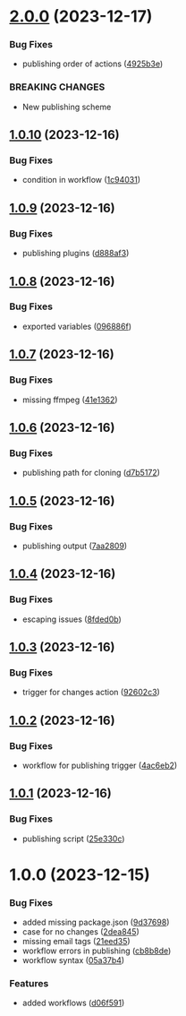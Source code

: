 # [2.0.0](https://github.com/GonzaloHirsch/shader-playground/compare/v1.0.10...v2.0.0) (2023-12-17)


### Bug Fixes

* publishing order of actions ([4925b3e](https://github.com/GonzaloHirsch/shader-playground/commit/4925b3e9cf44095cf7ccd8e9d9f317ec8a8a503c))


### BREAKING CHANGES

* New publishing scheme

## [1.0.10](https://github.com/GonzaloHirsch/shader-playground/compare/v1.0.9...v1.0.10) (2023-12-16)


### Bug Fixes

* condition in workflow ([1c94031](https://github.com/GonzaloHirsch/shader-playground/commit/1c9403168051b5f679fad245c54c61d1f6084590))

## [1.0.9](https://github.com/GonzaloHirsch/shader-playground/compare/v1.0.8...v1.0.9) (2023-12-16)


### Bug Fixes

* publishing plugins ([d888af3](https://github.com/GonzaloHirsch/shader-playground/commit/d888af315d83f5a08584b4b215a9faadc1c7416b))

## [1.0.8](https://github.com/GonzaloHirsch/shader-playground/compare/v1.0.7...v1.0.8) (2023-12-16)


### Bug Fixes

* exported variables ([096886f](https://github.com/GonzaloHirsch/shader-playground/commit/096886f60fdcede931e8aed1f2e293d8bedcbc9d))

## [1.0.7](https://github.com/GonzaloHirsch/shader-playground/compare/v1.0.6...v1.0.7) (2023-12-16)


### Bug Fixes

* missing ffmpeg ([41e1362](https://github.com/GonzaloHirsch/shader-playground/commit/41e13620bd546ca0b68f10841ab4ccd23bee34fc))

## [1.0.6](https://github.com/GonzaloHirsch/shader-playground/compare/v1.0.5...v1.0.6) (2023-12-16)


### Bug Fixes

* publishing path for cloning ([d7b5172](https://github.com/GonzaloHirsch/shader-playground/commit/d7b517221ee348ee0c6c50214a3892f56f4d12af))

## [1.0.5](https://github.com/GonzaloHirsch/shader-playground/compare/v1.0.4...v1.0.5) (2023-12-16)


### Bug Fixes

* publishing output ([7aa2809](https://github.com/GonzaloHirsch/shader-playground/commit/7aa2809ed10fa216d36cfebce173680206105831))

## [1.0.4](https://github.com/GonzaloHirsch/shader-playground/compare/v1.0.3...v1.0.4) (2023-12-16)


### Bug Fixes

* escaping issues ([8fded0b](https://github.com/GonzaloHirsch/shader-playground/commit/8fded0bb9b710d6157f2dd160fd94fbc28a5423f))

## [1.0.3](https://github.com/GonzaloHirsch/shader-playground/compare/v1.0.2...v1.0.3) (2023-12-16)


### Bug Fixes

* trigger for changes action ([92602c3](https://github.com/GonzaloHirsch/shader-playground/commit/92602c33ff38946a574d107ff705cf2125f8029e))

## [1.0.2](https://github.com/GonzaloHirsch/shader-playground/compare/v1.0.1...v1.0.2) (2023-12-16)


### Bug Fixes

* workflow for publishing trigger ([4ac6eb2](https://github.com/GonzaloHirsch/shader-playground/commit/4ac6eb22b6efe9a83195d786aa11c80690a3d5da))

## [1.0.1](https://github.com/GonzaloHirsch/shader-playground/compare/v1.0.0...v1.0.1) (2023-12-16)


### Bug Fixes

* publishing script ([25e330c](https://github.com/GonzaloHirsch/shader-playground/commit/25e330cfc774e7deaaa61414c4fbc999227b5bb2))

# 1.0.0 (2023-12-15)


### Bug Fixes

* added missing package.json ([9d37698](https://github.com/GonzaloHirsch/shader-playground/commit/9d376985eedad0d68fd0c83f6d42bd001c910251))
* case for no changes ([2dea845](https://github.com/GonzaloHirsch/shader-playground/commit/2dea845a1a061efe30921e33951aa638eb24c65d))
* missing email tags ([21eed35](https://github.com/GonzaloHirsch/shader-playground/commit/21eed35cde0579ce93fa42bc693791fc9c2bd115))
* workflow errors in publishing ([cb8b8de](https://github.com/GonzaloHirsch/shader-playground/commit/cb8b8de82a7d4bd3904d8c0197d9bb2cde61ad64))
* workflow syntax ([05a37b4](https://github.com/GonzaloHirsch/shader-playground/commit/05a37b482cc3127fd6b88ee94d15c3ba04c70e67))


### Features

* added workflows ([d06f591](https://github.com/GonzaloHirsch/shader-playground/commit/d06f591668c523b4b81f2dfb57e4198732a16615))

